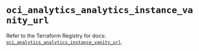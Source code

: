 # `oci_analytics_analytics_instance_vanity_url`

Refer to the Terraform Registry for docs: [`oci_analytics_analytics_instance_vanity_url`](https://registry.terraform.io/providers/hashicorp/oci/7.19.0/docs/resources/analytics_analytics_instance_vanity_url).
